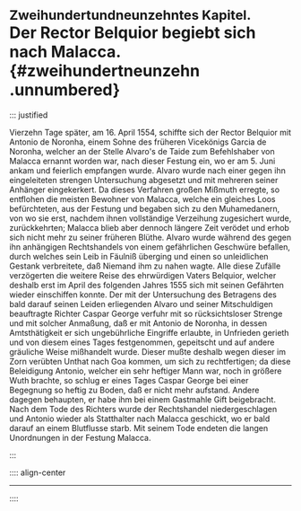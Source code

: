 # <small>Zweihundertundneunzehntes Kapitel. </small><br />Der Rector Belquior begiebt sich nach Malacca.{#zweihundertneunzehn .unnumbered}

::: justified

Vierzehn Tage später, am 16. April 1554, schiffte sich der Rector Belquior mit
Antonio de Noronha, einem Sohne des früheren Vicekönigs Garcia de Noronha,
welcher an der Stelle Alvaro's de Taide zum Befehlshaber von Malacca ernannt
worden war, nach dieser Festung ein, wo er am 5. Juni ankam und feierlich
empfangen wurde. Alvaro wurde nach einer gegen ihn eingeleiteten strengen
Untersuchung abgesetzt und mit mehreren seiner Anhänger eingekerkert. Da dieses
Verfahren großen Mißmuth erregte, so entflohen die meisten Bewohner von Malacca,
welche ein gleiches Loos befürchteten, aus der Festung und begaben sich zu den
Muhamedanern, von wo sie erst, nachdem ihnen vollständige Verzeihung zugesichert
wurde, zurückkehrten; Malacca blieb aber dennoch längere Zeit verödet und erhob
sich nicht mehr zu seiner früheren Blüthe. Alvaro wurde während des gegen ihn
anhängigen Rechtshandels von einem gefährlichen Geschwüre befallen, durch
welches sein Leib in Fäulniß überging und einen so unleidlichen Gestank
verbreitete, daß Niemand ihm zu nahen wagte. Alle diese Zufälle verzögerten die
weitere Reise des ehrwürdigen Vaters Belquior, welcher deshalb erst im April des
folgenden Jahres 1555 sich mit seinen Gefährten wieder einschiffen konnte. Der
mit der Untersuchung des Betragens des bald darauf seinen Leiden erliegenden
Alvaro und seiner Mitschuldigen beauftragte Richter Caspar George verfuhr mit so
rücksichtsloser Strenge und mit solcher Anmaßung, daß er mit Antonio de Noronha,
in dessen Amtsthätigkeit er sich ungebührliche Eingriffe erlaubte, in Unfrieden
gerieth und von diesem eines Tages festgenommen, gepeitscht und auf andere
gräuliche Weise mißhandelt wurde. Dieser mußte deshalb wegen dieser im Zorn
verübten Unthat nach Goa kommen, um sich zu rechtfertigen; da diese Beleidigung
Antonio, welcher ein sehr heftiger Mann war, noch in größere Wuth brachte, so
schlug er eines Tages Caspar George bei einer Begegnung so heftig zu Boden, daß
er nicht mehr aufstand. Andere dagegen behaupten, er habe ihm bei einem
Gastmahle Gift beigebracht. Nach dem Tode des Richters wurde der Rechtshandel
niedergeschlagen und Antonio wieder als Statthalter nach Malacca geschickt, wo
er bald darauf an einem Blutflusse starb. Mit seinem Tode endeten die langen
Unordnungen in der Festung Malacca.

:::

:::: align-center
****
::::
